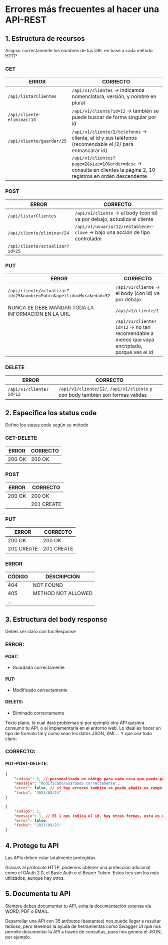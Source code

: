 # Errores más frecuentes al hacer una API-REST

## 1. Estructura de recursos
Asignar correctamente los nombres de tus URL en base a cada método HTTP

### GET

| ERROR                        | CORRECTO                                                                                          |
|------------------------------|---------------------------------------------------------------------------------------------------|
| `/api/listarClientes`        | `/api/v1/clientes` -> indicamos nomenclatura, versión, y nombre en plural                         |
| `/api/cliente-eliminar/14`   | `/api/v1/cliente?id=12` -> también se puede buscar de forma singular por id                       |
| `/api/cliente/guardar/25`    | `/api/v1/cliente/2/telefonos` -> cliente, el id y sus teléfonos (recomendable el /2/ para enmascarar id) |
|                              | `/api/v1/clientes?page=2&size=10&order=desc` -> consulta en clientes la página 2, 10 registros en orden descendente |

### POST

| ERROR                        | CORRECTO                                                                                          |
|------------------------------|---------------------------------------------------------------------------------------------------|
| `/api/listarClientes`        | `/api/v1/cliente` -> el body (con id) va por debajo, actualiza el cliente                         |
| `/api/cliente/eliminar/24`   | `/api/v1/usuario/12/restablecer-clave` -> bajo una acción de tipo controlador                     |
| `/api/cliente/actualizar?id=25` |                                                                                               |

### PUT

| ERROR                                                        | CORRECTO                                                                                          |
|--------------------------------------------------------------|---------------------------------------------------------------------------------------------------|
| `/api/cliente/actualizar?id=25&nombre=Pablo&apellido=Mora&edad=32` | `/api/v1/cliente` -> el body (con id) va por debajo                                               |
| NUNCA SE DEBE MANDAR TODA LA INFORMACIÓN EN LA URL           | `/api/v1/cliente/1`                                                                               |
|                                                              | `/api/v1/cliente?id=12` -> no tan recomendable a menos que vaya encriptado, porque ves el id       |

### DELETE

| ERROR                     | CORRECTO                                                                                          |
|---------------------------|---------------------------------------------------------------------------------------------------|
| `/api/v1/cliente?id=12`   | `/api/v1/cliente/12/`, `/api/v1/cliente` y con body también son formas válidas                    |

## 2. Especifica los status code
Define los status code según su método

### GET-DELETE

| ERROR     | CORRECTO  |
|-----------|-----------|
| 200 OK    | 200 OK    |

### POST

| ERROR     | CORRECTO  |
|-----------|-----------|
| 200 OK    | 200 OK    |
|           | 201 CREATE|

### PUT

| ERROR     | CORRECTO  |
|-----------|-----------|
| 200 OK    | 200 OK    |
| 201 CREATE| 201 CREATE|

### ERROR

| CÓDIGO    | DESCRIPCIÓN              |
|-----------|--------------------------|
| 404       | NOT FOUND                |
| 405       | METHOD NOT ALLOWED       |
| ...       |                          |

## 3. Estructura del body response
Debes ser claro con tus Response

### ERROR:

#### POST:
- Guardado correctamente

#### PUT:
- Modificado correctamente

#### DELETE:
- Eliminado correctamente

Texto plano, lo cual dará problemas si por ejemplo otra API quisiera consumir tu API, o al implementarla en el entorno web. Lo ideal es hacer un tipo de formato tal y como sean los datos JSON, XML... Y que sea todo claro:

### CORRECTO:

#### PUT-POST-DELETE:

```json
{
    "codigo": 0, // personalizado un código para cada cosa que pueda pasar, errores -1 o uno para cada cosa, a gusto
    "mensaje": "Modificado/Guardado correctamente",
    "error": false, // si hay errores también se puede añadir un campo path que indique de qué recurso viene el fallo
    "fecha": "2023/08/24"
}

{
    "codigo": 2,
    "mensaje": 1, // El 1 nos indica el id, hay otras formas, esta es una de obtener el id
    "error": false,
    "fecha": "2023/09/21"
}
```
## 4. Protege tu API
Las APIs deben estar totalmente protegidas.

Gracias al protocolo HTTP, podemos obtener una protección adicional como el OAuth 2.0, el Basic Auth o el Bearer Token. Estos tres son los más utilizados, aunque hay otros.

## 5. Documenta tu API
Siempre debes documentar tu API, evita la documentación extensa vía WORD, PDF o EMAIL.

Desarrollar una API con 35 atributos (bastantes) nos puede llegar a resultar tedioso, pero tenemos la ayuda de herramientas como Swagger UI que nos permite documentar la API a través de consultas, pues nos genera el JSON, por ejemplo.



